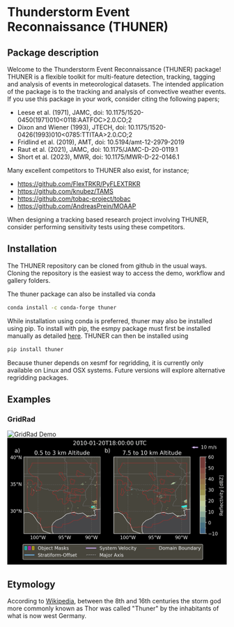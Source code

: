# Thunderstorm Event Reconnaissance (THUNER)

## Package description
Welcome to the Thunderstorm Event Reconnaissance (THUNER) package! 
THUNER is a flexible toolkit for multi-feature detection, tracking, tagging
and analysis of events in meteorological datasets. The intended application of 
the package is to the tracking and analysis of convective weather events. 
If you use this package in your work, consider citing the following papers;

- Leese et al. (1971), JAMC, doi: 10.1175/1520-0450(1971)010<0118:AATFOC>2.0.CO;2
- Dixon and Wiener (1993), JTECH, doi: 10.1175/1520-0426(1993)010<0785:TTITAA>2.0.CO;2
- Fridlind et al. (2019), AMT, doi: 10.5194/amt-12-2979-2019
- Raut et al. (2021), JAMC, doi: 10.1175/JAMC-D-20-0119.1
- Short et al. (2023), MWR, doi: 10.1175/MWR-D-22-0146.1

Many excellent competitors to THUNER also exist, for instance;

- https://github.com/FlexTRKR/PyFLEXTRKR
- https://github.com/knubez/TAMS
- https://github.com/tobac-project/tobac
- https://github.com/AndreasPrein/MOAAP

When designing a tracking based research project involving THUNER, consider performing 
sensitivity tests using these competitors.

## Installation
The THUNER repository can be cloned from github in the usual ways. Cloning the 
repository is the easiest way to access the demo, workflow and gallery folders. 

The thuner package can also be installed via conda
```sh
conda install -c conda-forge thuner
```
While installation using conda is preferred, thuner may also be installed using pip.
To install with pip, the esmpy package must first be installed manually as 
detailed [here](https://xesmf.readthedocs.io/en/latest/installation.html#notes-about-esmpy).
THUNER can then be installed using 
```sh
pip install thuner
```
Because thuner depends on xesmf for regridding, it is currently only available on Linux 
and OSX systems. Future versions will explore alternative regridding packages. 

## Examples

### GridRad
![GridRad Demo](./gallery/mcs_gridrad_20100804.gif)
![GridRad Demo](./gallery/mcs_gridrad_20100120.gif)

## Etymology
According to [Wikipedia](https://en.wikipedia.org/wiki/Thor), between 
the 8th and 16th centuries the storm god more commonly known as Thor 
was called "Thuner" by the inhabitants of what is now west Germany.

